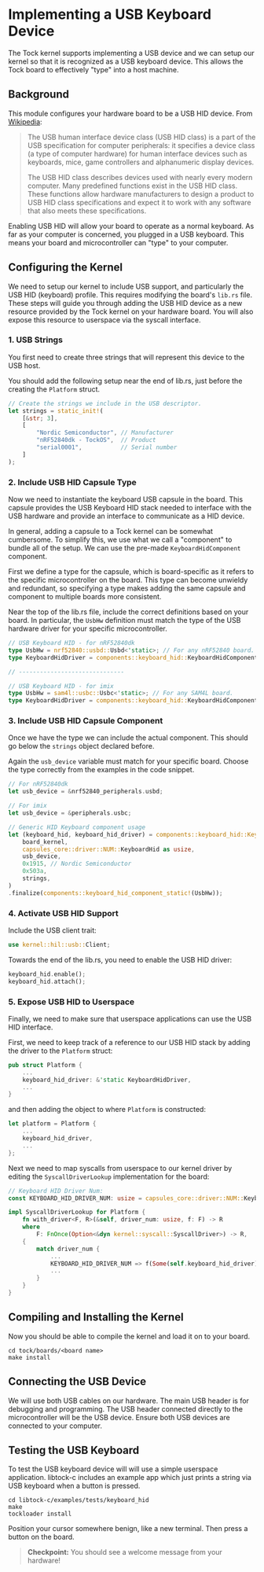 # Implementing a USB Keyboard Device

The Tock kernel supports implementing a USB device and we can setup our kernel
so that it is recognized as a USB keyboard device. This allows the Tock board to
effectively "type" into a host machine.

## Background

This module configures your hardware board to be a USB HID device. From
[Wikipedia](https://en.wikipedia.org/wiki/USB_human_interface_device_class):

> The USB human interface device class (USB HID class) is a part of the USB
> specification for computer peripherals: it specifies a device class (a type of
> computer hardware) for human interface devices such as keyboards, mice, game
> controllers and alphanumeric display devices.
>
> The USB HID class describes devices used with nearly every modern computer.
> Many predefined functions exist in the USB HID class. These functions allow
> hardware manufacturers to design a product to USB HID class specifications and
> expect it to work with any software that also meets these specifications.

Enabling USB HID will allow your board to operate as a normal keyboard. As far
as your computer is concerned, you plugged in a USB keyboard. This means your
board and microcontroller can "type" to your computer.

## Configuring the Kernel

We need to setup our kernel to include USB support, and particularly the USB HID
(keyboard) profile. This requires modifying the board's `lib.rs` file. These
steps will guide you through adding the USB HID device as a new resource
provided by the Tock kernel on your hardware board. You will also expose this
resource to userspace via the syscall interface.

### 1. USB Strings

You first need to create three strings that will represent this device to the
USB host.

You should add the following setup near the end of lib.rs, just before the
creating the `Platform` struct.

```rust
// Create the strings we include in the USB descriptor.
let strings = static_init!(
    [&str; 3],
    [
        "Nordic Semiconductor", // Manufacturer
        "nRF52840dk - TockOS",  // Product
        "serial0001",           // Serial number
    ]
);
```

### 2. Include USB HID Capsule Type

Now we need to instantiate the keyboard USB capsule in the board. This capsule
provides the USB Keyboard HID stack needed to interface with the USB hardware
and provide an interface to communicate as a HID device.

In general, adding a capsule to a Tock kernel can be somewhat cumbersome. To
simplify this, we use what we call a "component" to bundle all of the setup. We
can use the pre-made `KeyboardHidComponent` component.

First we define a type for the capsule, which is board-specific as it refers to
the specific microcontroller on the board. This type can become unwieldy and
redundant, so specifying a type makes adding the same capsule and component to
multiple boards more consistent.

Near the top of the lib.rs file, include the correct definitions based on your
board. In particular, the `UsbHw` definition must match the type of the USB
hardware driver for your specific microcontroller.

```rust
// USB Keyboard HID - for nRF52840dk
type UsbHw = nrf52840::usbd::Usbd<'static>; // For any nRF52840 board.
type KeyboardHidDriver = components::keyboard_hid::KeyboardHidComponentType<UsbHw>;

// ------------------------------

// USB Keyboard HID - for imix
type UsbHw = sam4l::usbc::Usbc<'static>; // For any SAM4L board.
type KeyboardHidDriver = components::keyboard_hid::KeyboardHidComponentType<UsbHw>;
```

### 3. Include USB HID Capsule Component

Once we have the type we can include the actual component. This should go below
the `strings` object declared before.

Again the `usb_device` variable must match for your specific board. Choose the
type correctly from the examples in the code snippet.

```rust
// For nRF52840dk
let usb_device = &nrf52840_peripherals.usbd;

// For imix
let usb_device = &peripherals.usbc;

// Generic HID Keyboard component usage
let (keyboard_hid, keyboard_hid_driver) = components::keyboard_hid::KeyboardHidComponent::new(
    board_kernel,
    capsules_core::driver::NUM::KeyboardHid as usize,
    usb_device,
    0x1915, // Nordic Semiconductor
    0x503a,
    strings,
)
.finalize(components::keyboard_hid_component_static!(UsbHw));
```

### 4. Activate USB HID Support

Include the USB client trait:

```rust
use kernel::hil::usb::Client;
```

Towards the end of the lib.rs, you need to enable the USB HID driver:

```rust
keyboard_hid.enable();
keyboard_hid.attach();
```

### 5. Expose USB HID to Userspace

Finally, we need to make sure that userspace applications can use the USB HID
interface.

First, we need to keep track of a reference to our USB HID stack by adding the
driver to the `Platform` struct:

```rust
pub struct Platform {
	...
	keyboard_hid_driver: &'static KeyboardHidDriver,
    ...
}
```

and then adding the object to where `Platform` is constructed:

```rust
let platform = Platform {
    ...
    keyboard_hid_driver,
    ...
};
```

Next we need to map syscalls from userspace to our kernel driver by editing the
`SyscallDriverLookup` implementation for the board:

```rust
// Keyboard HID Driver Num:
const KEYBOARD_HID_DRIVER_NUM: usize = capsules_core::driver::NUM::KeyboardHid as usize;

impl SyscallDriverLookup for Platform {
    fn with_driver<F, R>(&self, driver_num: usize, f: F) -> R
    where
        F: FnOnce(Option<&dyn kernel::syscall::SyscallDriver>) -> R,
    {
        match driver_num {
            ...
            KEYBOARD_HID_DRIVER_NUM => f(Some(self.keyboard_hid_driver)),
            ...
        }
    }
}
```

## Compiling and Installing the Kernel

Now you should be able to compile the kernel and load it on to your board.

```
cd tock/boards/<board name>
make install
```

## Connecting the USB Device

We will use both USB cables on our hardware. The main USB header is for
debugging and programming. The USB header connected directly to the
microcontroller will be the USB device. Ensure both USB devices are connected to
your computer.

## Testing the USB Keyboard

To test the USB keyboard device will will use a simple userspace application.
libtock-c includes an example app which just prints a string via USB keyboard
when a button is pressed.

```
cd libtock-c/examples/tests/keyboard_hid
make
tockloader install
```

Position your cursor somewhere benign, like a new terminal. Then press a button
on the board.

> **Checkpoint:** You should see a welcome message from your hardware!

